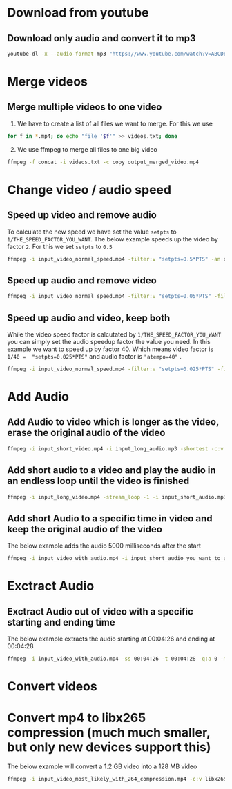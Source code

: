 # Download from youtube 

## Download only audio and convert it to mp3
```bash
youtube-dl -x --audio-format mp3 "https://www.youtube.com/watch?v=ABCDEFG"
```

# Merge videos

## Merge multiple videos to one video
1. We have to create a list of all files we want to merge. For this we use 
```bash
for f in *.mp4; do echo "file '$f'" >> videos.txt; done
```

2. We use ffmpeg to merge all files to one big video
```bash 
ffmpeg -f concat -i videos.txt -c copy output_merged_video.mp4
```

# Change video / audio speed

## Speed up video and remove audio
To calculate the new speed we have set the value `setpts` to `1/THE_SPEED_FACTOR_YOU_WANT`. 
The below example speeds up the video by factor `2`. For this we set `setpts` to `0.5`

```bash
ffmpeg -i input_video_normal_speed.mp4 -filter:v "setpts=0.5*PTS" -an output_video_with_double_speed.mp4
```

## Speed up audio and remove video
```bash
ffmpeg -i input_video_normal_speed.mp4 -filter:v "setpts=0.05*PTS" -filter:a "atempo=20" -vn output_audio_with_factor_20_speed.mp3
```

## Speed up audio and video, keep both
While the video speed factor is calcutated by `1/THE_SPEED_FACTOR_YOU_WANT` you can simply set the audio speedup 
factor the value you need. In this example we want to speed up by factor 40. Which means video factor is `1/40 =  "setpts=0.025*PTS"` and audio factor is  `"atempo=40"` .

```bash
ffmpeg -i input_video_normal_speed.mp4 -filter:v "setpts=0.025*PTS" -filter:a "atempo=40" output_video_with_audio_factor_40_speed.mp4
```


# Add Audio

## Add Audio to video which is longer as the video, erase the original audio of the video
```bash
ffmpeg -i input_short_video.mp4 -i input_long_audio.mp3 -shortest -c:v copy -c:a aac -map 0:v:0 -map 1:a:0 output_video_with_new_audio.mp4
```

## Add short audio to a video and play the audio in an endless loop until the video is finished
```bash
ffmpeg -i input_long_video.mp4 -stream_loop -1 -i input_short_audio.mp3 -shortest -c:v copy -c:a aac -map 0:v:0 -map 1:a:0 output_video_with_looped_audio.mp4
```

## Add short Audio to a specific time in video and keep the original audio of the video
The below example adds the audio 5000 milliseconds after the start

```bash
ffmpeg -i input_video_with_audio.mp4 -i input_short_audio_you_want_to_add.mp3 -filter_complex\n"[1]adelay=5000|5000[aud];[0][aud]amix" -c:v copy output_video_with_both_audios.mp4
```

# Exctract Audio

## Exctract Audio out of video with a specific starting and ending time
The below example extracts the audio starting at 00:04:26 and ending at 00:04:28

```bash
ffmpeg -i input_video_with_audio.mp4 -ss 00:04:26 -t 00:04:28 -q:a 0 -map a output_extracted_audio.mp3
```

# Convert videos
# Convert mp4 to libx265 compression (much much smaller, but only new devices support this)
The below example will convert a 1.2 GB video into a 128 MB video

```bash
ffmpeg -i input_video_most_likely_with_264_compression.mp4 -c:v libx265 output_video_with_libx265_compression.mp4
```

